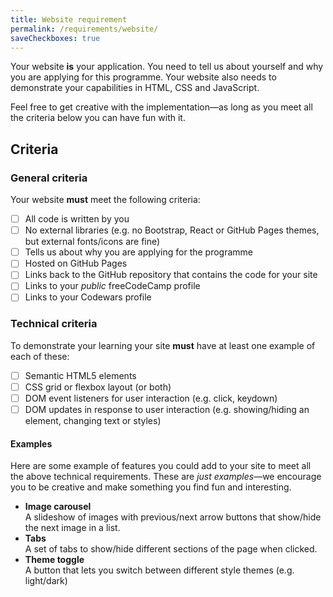```yaml
---
title: Website requirement
permalink: /requirements/website/
saveCheckboxes: true
---
```


Your website **is** your application. You need to tell us about yourself and why you are applying for this programme. Your website also needs to demonstrate your capabilities in HTML, CSS and JavaScript.

Feel free to get creative with the implementation—as long as you meet all the criteria below you can have fun with it.

## Criteria

### General criteria

Your website **must** meet the following criteria:

- [ ] All code is written by you
- [ ] No external libraries (e.g. no Bootstrap, React or GitHub Pages themes, but external fonts/icons are fine)
- [ ] Tells us about why you are applying for the programme
- [ ] Hosted on GitHub Pages
- [ ] Links back to the GitHub repository that contains the code for your site
- [ ] Links to your _public_ freeCodeCamp profile
- [ ] Links to your Codewars profile

### Technical criteria

To demonstrate your learning your site **must** have at least one example of each of these: 

- [ ] Semantic HTML5 elements
- [ ] CSS grid or flexbox layout (or both)
- [ ] DOM event listeners for user interaction (e.g. click, keydown)
- [ ] DOM updates in response to user interaction (e.g. showing/hiding an element, changing text or styles)

#### Examples

Here are some example of features you could add to your site to meet all the above technical requirements. These are _just examples_—we encourage you to be creative and make something you find fun and interesting.

- **Image carousel**  
  A slideshow of images with previous/next arrow buttons that show/hide the next image in a list.
- **Tabs**  
  A set of tabs to show/hide different sections of the page when clicked.
- **Theme toggle**  
  A button that lets you switch between different style themes (e.g. light/dark)
